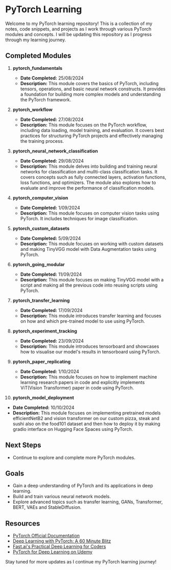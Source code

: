 # PyTorch Learning

Welcome to my PyTorch learning repository! This is a collection of my notes, code snippets, and projects as I work through various PyTorch modules and concepts. I will be updating this repository as I progress through my learning journey.

## Completed Modules

1. **pytorch_fundamentals**
   - **Date Completed:** 25/08/2024
   - **Description:** This module covers the basics of PyTorch, including tensors, operations, and basic neural network constructs. It provides a foundation for building more complex models and understanding the PyTorch framework.

2. **pytorch_workflow**
   - **Date Completed:** 27/08/2024
   - **Description:** This module focuses on the PyTorch workflow, including data loading, model training, and evaluation. It covers best practices for structuring PyTorch projects and effectively managing the training process.
     
3. **pytorch_neural_network_classification**
   - **Date Completed:** 29/08/2024
   - **Description:** This module delves into building and training neural networks for classification and mullti-class classification tasks. It covers concepts such as fully connected layers, activation functions, loss functions, and optimizers. The module also explores how to evaluate and improve the performance of classification models.
     
4. **pytorch_computer_vision**
   - **Date Completed:** 1/09/2024
   - **Description:** This module focuses on computer vision tasks using PyTorch. It includes techniques for image classification.
     
5. **pytorch_custom_datasets**
   - **Date Completed:** 5/09/2024
   - **Description:** This module focuses on working with custom datasets and making TinyVGG model with Data Augmentation tasks using PyTorch.
     
6. **pytorch_going_modular**
   - **Date Completed:** 11/09/2024
   - **Description:** This module focuses on making TinyVGG model with a script and making all the previous code into reusing scripts using PyTorch.
     
7. **pytorch_transfer_learning**
   - **Date Completed:** 17/09/2024
   - **Description:** This module introduces transfer learning and focuses on how and which pre-trained model to use using PyTorch.

8. **pytorch_experiment_tracking**
   - **Date Completed:** 23/09/2024
   - **Description:** This module introduces tensorboard and showcases how to visualise our model's results in tensorboard using PyTorch.

9. **pytorch_paper_replicating**
   - **Date Completed:** 1/10/2024
   - **Description:** This module focuses on how to implement machine learning research papers in code and explicitly implements ViT(Vision Transformer) paper in code using PyTorch.

10. **pytorch_model_deployment**
   - **Date Completed:** 10/10/2024
   - **Description:** This module focuses on implementing pretrained models efficientNetB2 and vision transformer on our custom pizza, steak and sushi also on the food101 dataset and then how to deploy it by making gradio interface on Hugging Face Spaces using PyTorch.

## Next Steps

- Continue to explore and complete more PyTorch modules.

## Goals

- Gain a deep understanding of PyTorch and its applications in deep learning.
- Build and train various neural network models.
- Explore advanced topics such as transfer learning, GANs, Transformer, BERT, VAEs and StableDiffusion.

## Resources

- [PyTorch Official Documentation](https://pytorch.org/docs/)
- [Deep Learning with PyTorch: A 60 Minute Blitz](https://pytorch.org/tutorials/beginner/deep_learning_60min_blitz.html)
- [Fast.ai's Practical Deep Learning for Coders](https://course.fast.ai/)
- [PyTorch for Deep Learning on Udemy](https://www.udemy.com/course/pytorch-for-deep-learning/?couponCode=SKILLS4SALEA)

Stay tuned for more updates as I continue my PyTorch learning journey!

